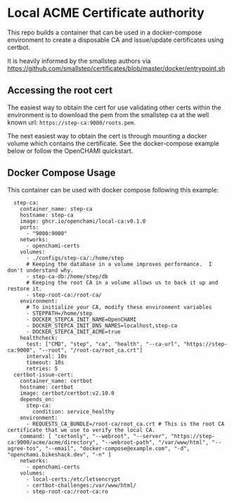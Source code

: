 # Local ACME Certificate authority

This repo builds a container that can be used in a docker-compose environment to create a disposable CA and issue/update certificates using certbot.

It is heavily informed by the smallstep authors via https://github.com/smallstep/certificates/blob/master/docker/entrypoint.sh

## Accessing the root cert

The easiest way to obtain the cert for use validating other certs within the environment is to download the pem from the smallstep ca at the well known url: `https://step-ca:9000/roots.pem`.

The next easiest way to obtain the cert is through mounting a docker volume which contains the certificate.  See the docker-compose example below or follow the OpenCHAMI quickstart.


## Docker Compose Usage

This container can be used with docker compose following this example:

```
  step-ca:
    container_name: step-ca
    hostname: step-ca
    image: ghcr.io/openchami/local-ca:v0.1.0
    ports: 
      - "9000:9000"
    networks:
      - openchami-certs
    volumes:
      - ./configs/step-ca/:/home/step
      # Keeping the database in a volume improves performance.  I don't understand why.
      - step-ca-db:/home/step/db
      # Keeping the root CA in a volume allows us to back it up and restore it.
      - step-root-ca:/root-ca/
    environment:
      # To initialize your CA, modify these environment variables
      - STEPPATH=/home/step
      - DOCKER_STEPCA_INIT_NAME=OpenCHAMI
      - DOCKER_STEPCA_INIT_DNS_NAMES=localhost,step-ca
      - DOCKER_STEPCA_INIT_ACME=true
    healthcheck:
      test: ["CMD", "step", "ca", "health", "--ca-url", "https://step-ca:9000", "--root", "/root-ca/root_ca.crt"]
      interval: 10s
      timeout: 10s
      retries: 5
  certbot-issue-cert:
    container_name: certbot
    hostname: certbot
    image: certbot/certbot:v2.10.0
    depends_on:
      step-ca:
        condition: service_healthy
    environment:
      - REQUESTS_CA_BUNDLE=/root-ca/root_ca.crt # This is the root CA certificate that we use to verify the local CA.
    command: [ "certonly", "--webroot", "--server", "https://step-ca:9000/acme/acme/directory", "--webroot-path", "/var/www/html", "--agree-tos", "--email", "docker-compose@example.com", "-d", "openchami.bikeshack.dev", "-n" ]
    networks:
      - openchami-certs
    volumes:
      - local-certs:/etc/letsencrypt
      - certbot-challenges:/var/www/html/
      - step-root-ca:/root-ca:ro
```